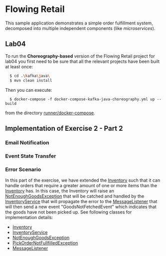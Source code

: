 # Flowing Retail

This sample application demonstrates a simple order fulfillment system, decomposed into multiple independent components (like _microservices_).

## Lab04 

To run the **Choreography-based** version of the Flowing Retail project for lab04 you first need to be sure that all
the relevant projects have been built at least once:

```bash
  $ cd .\kafka\java\
  $ mvn clean install
```

Then you can execute:

```
  $ docker-compose -f docker-compose-kafka-java-choreography.yml up --build
```
from the directory [runner/docker-compose](runner/docker-compose).

## Implementation of Exercise 2 - Part 2
### Email Notification
### Event State Transfer
### Error Scenario
In this part of the exercise, we have extended the [Inventory](./kafka/java/choreography-alternative/inventory/src/main/java/io/flowing/retail/inventory/domain/Inventory.java) such that it can handle orders that require a greater amount
of one or more items than the [Inventory](./kafka/java/choreography-alternative/inventory/src/main/java/io/flowing/retail/inventory/domain/Inventory.java) has. In this case, the Inventory will raise an [NotEnoughGoodsException](./kafka/java/choreography-alternative/inventory/src/main/java/io/flowing/retail/inventory/domain/NotEnoughGoodsException.java) that will be catched
and handled by the [InventoryService](./kafka/java/choreography-alternative/inventory/src/main/java/io/flowing/retail/inventory/application/InventoryService.java) that will propagate the error to the [MessageListener](./kafka/java/choreography-alternative/inventory/src/main/java/io/flowing/retail/inventory/messages/MessageListener.java) that will then send a new event "GoodsNotFetchedEvent"
which indicates that the goods have not been picked up. See following classes for implementation details:

- [Inventory](./kafka/java/choreography-alternative/inventory/src/main/java/io/flowing/retail/inventory/domain/Inventory.java)
- [InventoryService](./kafka/java/choreography-alternative/inventory/src/main/java/io/flowing/retail/inventory/application/InventoryService.java)
- [NotEnoughGoodsException](./kafka/java/choreography-alternative/inventory/src/main/java/io/flowing/retail/inventory/domain/NotEnoughGoodsException.java)
- [PickOrderNotFullfilledException](./kafka/java/choreography-alternative/inventory/src/main/java/io/flowing/retail/inventory/domain/PickOrderNotFulfilledException.java)
- [MessageListener](./kafka/java/choreography-alternative/inventory/src/main/java/io/flowing/retail/inventory/messages/MessageListener.java)